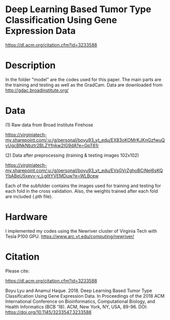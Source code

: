 # Deep Learning Based Tumor Type Classification Using Gene Expression Data
https://dl.acm.org/citation.cfm?id=3233588

# Description
In the folder "model" are the codes used for this paper. The main parts are the training and testing as well as the GradCam. Data are downloaded from http://gdac.broadinstitute.org/

# Data
(1) Raw data from Broad Institute Firehose

https://virginiatech-my.sharepoint.com/:u:/g/personal/boyu93_vt_edu/EX83oKOMrKJKnGzfwuQvUgcBNkNbztr2BLZYfnkw2IG9dA?e=GpT61r

(2) Data after preprocessing (training & testing images 102x102)

https://virginiatech-my.sharepoint.com/:u:/g/personal/boyu93_vt_edu/EVsGVrZghoBCiNel6sKQYbABeU5xevv-y_LgIltYVEMDuw?e=WLBcew


Each of the subfolder contains the images used for training and testing for each fold in the cross validation. Also, the weights trained after each fold are included (.pth file).

# Hardware

I implemented my codes using the Newriver cluster of Virginia Tech with Tesla P100 GPU.
https://www.arc.vt.edu/computing/newriver/

# Citation 
Please cite:

https://dl.acm.org/citation.cfm?id=3233588

Boyu Lyu and Anamul Haque. 2018. Deep Learning Based Tumor Type Classification Using Gene Expression Data. In Proceedings of the 2018 ACM International Conference on Bioinformatics, Computational Biology, and Health Informatics (BCB '18). ACM, New York, NY, USA, 89-96. DOI: https://doi.org/10.1145/3233547.3233588
